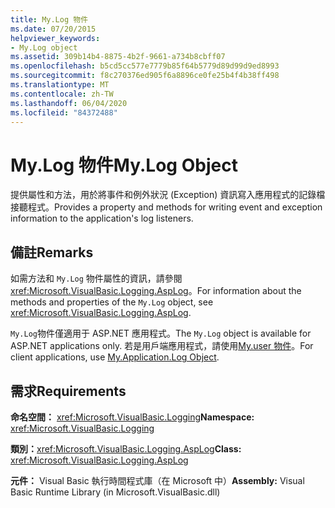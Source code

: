 ```yaml
---
title: My.Log 物件
ms.date: 07/20/2015
helpviewer_keywords:
- My.Log object
ms.assetid: 309b14b4-8875-4b2f-9661-a734b8cbff07
ms.openlocfilehash: b5cd5cc577e7779b85f64b5779d89d99d9ed8993
ms.sourcegitcommit: f8c270376ed905f6a8896ce0fe25b4f4b38ff498
ms.translationtype: MT
ms.contentlocale: zh-TW
ms.lasthandoff: 06/04/2020
ms.locfileid: "84372488"
---
```

# <a name="mylog-object"></a><span data-ttu-id="e9667-102">My.Log 物件</span><span class="sxs-lookup"><span data-stu-id="e9667-102">My.Log Object</span></span>
<span data-ttu-id="e9667-103">提供屬性和方法，用於將事件和例外狀況 (Exception) 資訊寫入應用程式的記錄檔接聽程式。</span><span class="sxs-lookup"><span data-stu-id="e9667-103">Provides a property and methods for writing event and exception information to the application's log listeners.</span></span>  
  
## <a name="remarks"></a><span data-ttu-id="e9667-104">備註</span><span class="sxs-lookup"><span data-stu-id="e9667-104">Remarks</span></span>  
 <span data-ttu-id="e9667-105">如需方法和 `My.Log` 物件屬性的資訊，請參閱 <xref:Microsoft.VisualBasic.Logging.AspLog>。</span><span class="sxs-lookup"><span data-stu-id="e9667-105">For information about the methods and properties of the `My.Log` object, see <xref:Microsoft.VisualBasic.Logging.AspLog>.</span></span>  
  
 <span data-ttu-id="e9667-106">`My.Log`物件僅適用于 ASP.NET 應用程式。</span><span class="sxs-lookup"><span data-stu-id="e9667-106">The `My.Log` object is available for ASP.NET applications only.</span></span> <span data-ttu-id="e9667-107">若是用戶端應用程式，請使用[My.user 物件](my-application-log-object.md)。</span><span class="sxs-lookup"><span data-stu-id="e9667-107">For client applications, use [My.Application.Log Object](my-application-log-object.md).</span></span>  
  
## <a name="requirements"></a><span data-ttu-id="e9667-108">需求</span><span class="sxs-lookup"><span data-stu-id="e9667-108">Requirements</span></span>  
 <span data-ttu-id="e9667-109">**命名空間：** <xref:Microsoft.VisualBasic.Logging></span><span class="sxs-lookup"><span data-stu-id="e9667-109">**Namespace:** <xref:Microsoft.VisualBasic.Logging></span></span>  
  
 <span data-ttu-id="e9667-110">**類別：**<xref:Microsoft.VisualBasic.Logging.AspLog></span><span class="sxs-lookup"><span data-stu-id="e9667-110">**Class:** <xref:Microsoft.VisualBasic.Logging.AspLog></span></span>  
  
 <span data-ttu-id="e9667-111">**元件：** Visual Basic 執行時間程式庫（在 Microsoft 中）</span><span class="sxs-lookup"><span data-stu-id="e9667-111">**Assembly:** Visual Basic Runtime Library (in Microsoft.VisualBasic.dll)</span></span>
